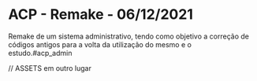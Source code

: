 # ACP - Remake - 06/12/2021
Remake de um sistema administrativo, tendo como objetivo a correção de códigos antigos para a volta da utilização do mesmo e o estudo.#acp_admin

// ASSETS em outro lugar
